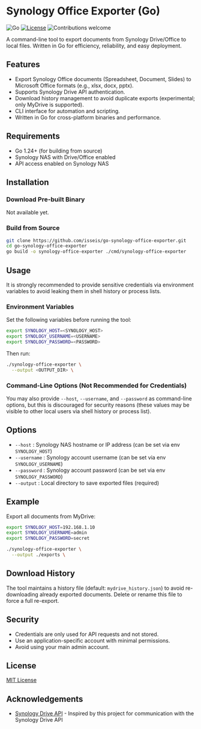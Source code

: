 # Synology Office Exporter (Go)

![Go](https://img.shields.io/badge/go-1.24+-blue.svg)
[![License](https://img.shields.io/badge/license-MIT-green.svg)](https://opensource.org/licenses/MIT)
![Contributions welcome](https://img.shields.io/badge/contributions-welcome-orange.svg)

A command-line tool to export documents from Synology Drive/Office to local files. Written in Go for efficiency, reliability, and easy deployment.

## Features

- Export Synology Office documents (Spreadsheet, Document, Slides) to Microsoft Office formats (e.g., xlsx, docx, pptx).
- Supports Synology Drive API authentication.
- Download history management to avoid duplicate exports (experimental; only MyDrive is supported).
- CLI interface for automation and scripting.
- Written in Go for cross-platform binaries and performance.

## Requirements

- Go 1.24+ (for building from source)
- Synology NAS with Drive/Office enabled
- API access enabled on Synology NAS

## Installation

### Download Pre-built Binary

Not available yet.

### Build from Source

```sh
git clone https://github.com/isseis/go-synology-office-exporter.git
cd go-synology-office-exporter
go build -o synology-office-exporter ./cmd/synology-office-exporter
```

## Usage

It is strongly recommended to provide sensitive credentials via environment variables to avoid leaking them in shell history or process lists.

### Environment Variables

Set the following variables before running the tool:

```sh
export SYNOLOGY_HOST=<SYNOLOGY_HOST>
export SYNOLOGY_USERNAME=<USERNAME>
export SYNOLOGY_PASSWORD=<PASSWORD>
```

Then run:

```sh
./synology-office-exporter \
  --output <OUTPUT_DIR> \
```

### Command-Line Options (Not Recommended for Credentials)

You may also provide `--host`, `--username`, and `--password` as command-line options, but this is discouraged for security reasons (these values may be visible to other local users via shell history or process list).

## Options

- `--host`         : Synology NAS hostname or IP address (can be set via env `SYNOLOGY_HOST`)
- `--username`     : Synology account username (can be set via env `SYNOLOGY_USERNAME`)
- `--password`     : Synology account password (can be set via env `SYNOLOGY_PASSWORD`)
- `--output`       : Local directory to save exported files (required)

## Example

Export all documents from MyDrive:

```sh
export SYNOLOGY_HOST=192.168.1.10
export SYNOLOGY_USERNAME=admin
export SYNOLOGY_PASSWORD=secret

./synology-office-exporter \
  --output ./exports \
```

## Download History

The tool maintains a history file (default: `mydrive_history.json`) to avoid re-downloading already exported documents. Delete or rename this file to force a full re-export.

## Security

- Credentials are only used for API requests and not stored.
- Use an application-specific account with minimal permissions.
- Avoid using your main admin account.

## License

[MIT License](https://opensource.org/licenses/MIT)

## Acknowledgements

- [Synology Drive API](https://github.com/zbjdonald/synology-drive-api) - Inspired by this project for communication with the Synology Drive API
